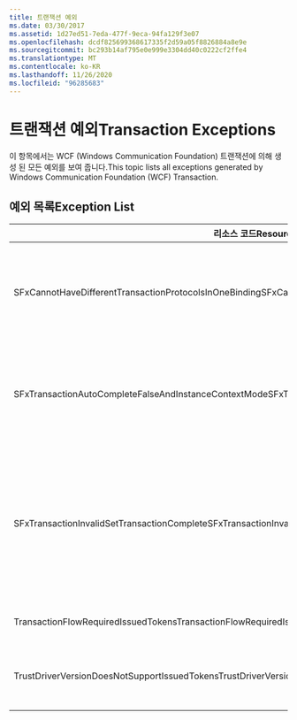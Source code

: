 ```yaml
---
title: 트랜잭션 예외
ms.date: 03/30/2017
ms.assetid: 1d27ed51-7eda-477f-9eca-94fa129f3e07
ms.openlocfilehash: dcdf825699368617335f2d59a05f8826884a8e9e
ms.sourcegitcommit: bc293b14af795e0e999e3304dd40c0222cf2ffe4
ms.translationtype: MT
ms.contentlocale: ko-KR
ms.lasthandoff: 11/26/2020
ms.locfileid: "96285683"
---
```

# <a name="transaction-exceptions"></a><span data-ttu-id="14c6a-102">트랜잭션 예외</span><span class="sxs-lookup"><span data-stu-id="14c6a-102">Transaction Exceptions</span></span>

<span data-ttu-id="14c6a-103">이 항목에서는 WCF (Windows Communication Foundation) 트랜잭션에 의해 생성 된 모든 예외를 보여 줍니다.</span><span class="sxs-lookup"><span data-stu-id="14c6a-103">This topic lists all exceptions generated by Windows Communication Foundation (WCF) Transaction.</span></span>  
  
## <a name="exception-list"></a><span data-ttu-id="14c6a-104">예외 목록</span><span class="sxs-lookup"><span data-stu-id="14c6a-104">Exception List</span></span>  
  
|<span data-ttu-id="14c6a-105">리소스 코드</span><span class="sxs-lookup"><span data-stu-id="14c6a-105">Resource Code</span></span>|<span data-ttu-id="14c6a-106">리소스 문자열</span><span class="sxs-lookup"><span data-stu-id="14c6a-106">Resource String</span></span>|  
|-------------------|---------------------|  
|<span data-ttu-id="14c6a-107">SFxCannotHaveDifferentTransactionProtocolsInOneBinding</span><span class="sxs-lookup"><span data-stu-id="14c6a-107">SFxCannotHaveDifferentTransactionProtocolsInOneBinding</span></span>|<span data-ttu-id="14c6a-108">메타데이터에서 가져오는 정책 정보는 각 작업의 TransactionProtocol에 여러 값을 지정하지만</span><span class="sxs-lookup"><span data-stu-id="14c6a-108">The policy information being imported from metadata specifies different values for TransactionProtocol among the operations.</span></span> <span data-ttu-id="14c6a-109">각 엔드포인트에는 하나의 TransactionProtocol만 지원됩니다.</span><span class="sxs-lookup"><span data-stu-id="14c6a-109">Only a single TransactionProtocol for each endpoint is supported.</span></span>|  
|<span data-ttu-id="14c6a-110">SFxTransactionAutoCompleteFalseAndInstanceContextMode</span><span class="sxs-lookup"><span data-stu-id="14c6a-110">SFxTransactionAutoCompleteFalseAndInstanceContextMode</span></span>|<span data-ttu-id="14c6a-111">서비스의 InstanceContextMode가 PerSession이 아닐 경우 TransactionAutoComplete은 false일 수 없습니다.</span><span class="sxs-lookup"><span data-stu-id="14c6a-111">TransactionAutoComplete cannot be false unless the service's InstanceContextMode is PerSession.</span></span> <span data-ttu-id="14c6a-112">지정된 계약 및 작업을 구현할 때 오류가 있습니다.</span><span class="sxs-lookup"><span data-stu-id="14c6a-112">An error was found on the implementation of the specified contract and operation.</span></span>|  
|<span data-ttu-id="14c6a-113">SFxTransactionInvalidSetTransactionComplete</span><span class="sxs-lookup"><span data-stu-id="14c6a-113">SFxTransactionInvalidSetTransactionComplete</span></span>|<span data-ttu-id="14c6a-114">TransactionAutoComplete을 false로 설정하고 TransactionScopeRequired를 true로 설정하는 경우에만 작업에서 OperationContext.SetTransactionComplete을 호출할 수 있습니다.</span><span class="sxs-lookup"><span data-stu-id="14c6a-114">OperationContext.SetTransactionComplete can be called in an operation only when TransactionAutoComplete is set to false and TransactionScopeRequired is set to true.</span></span> <span data-ttu-id="14c6a-115">잘못된 시나리오이므로 현재 트랜잭션이 종료되었습니다.</span><span class="sxs-lookup"><span data-stu-id="14c6a-115">This is an invalid scenario and the current transaction was terminated.</span></span>|  
|<span data-ttu-id="14c6a-116">TransactionFlowRequiredIssuedTokens</span><span class="sxs-lookup"><span data-stu-id="14c6a-116">TransactionFlowRequiredIssuedTokens</span></span>|<span data-ttu-id="14c6a-117">트랜잭션을 이동하려면 발급된 토큰의 이동도 지원되어야 합니다.</span><span class="sxs-lookup"><span data-stu-id="14c6a-117">To flow a transaction, flowing issued tokens must also be supported.</span></span>|  
|<span data-ttu-id="14c6a-118">TrustDriverVersionDoesNotSupportIssuedTokens</span><span class="sxs-lookup"><span data-stu-id="14c6a-118">TrustDriverVersionDoesNotSupportIssuedTokens</span></span>|<span data-ttu-id="14c6a-119">구성된 트러스트 버전이 발급된 토큰을 지원하지 않습니다.</span><span class="sxs-lookup"><span data-stu-id="14c6a-119">The configured Trust version does not support issued tokens.</span></span> <span data-ttu-id="14c6a-120">WSTrustFeb2005 이상을 사용하십시오.</span><span class="sxs-lookup"><span data-stu-id="14c6a-120">Use WSTrustFeb2005 or above.</span></span>|
